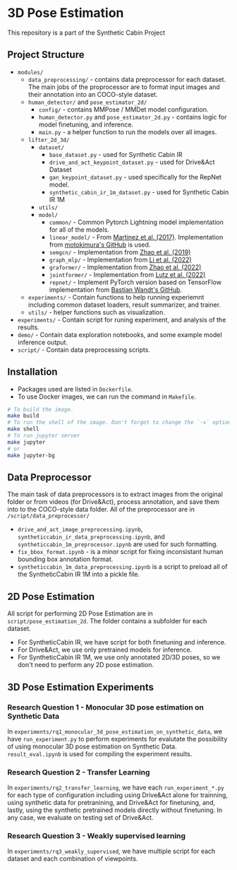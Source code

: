 # 3D Pose Estimation

This repository is a part of the Synthetic Cabin Project

## Project Structure

- `modules/`
  - `data_preprocessing/` - contains data preprocessor for each dataset. The main jobs of the proprocessor are to format input images and their annotation into an COCO-style dataset.
  - `human_detector/` and `pose_estimator_2d/`
    - `config/` - contains MMPose / MMDet model configuration.
    - `human_detector.py` and `pose_estimator_2d.py` - contains logic for model finetuning, and inference.
    - `main.py` - a helper function to run the models over all images.
  - `lifter_2d_3d/`
    - `dataset/`
      - `base_dataset.py` - used for Synthetic Cabin IR
      - `drive_and_act_keypoint_dataset.py` - used for Drive&Act Dataset
      - `gan_keypoint_dataset.py` - used specifically for the RepNet model.
      - `synthetic_cabin_ir_1m_dataset.py` - used for Synthetic Cabin IR 1M
    - `utils/`
    - `model/`
      - `common/` - Common Pytorch Lightning model implementation for all of the models.
      - `linear_model/` - From [Martinez et al. (2017)](https://arxiv.org/abs/1705.03098). Implementation from [motokimura's GitHub](https://github.com/motokimura/3d-pose-baseline-pytorch) is used.
      - `semgcn/` - Implementation from [Zhao et al. (2019)](https://github.com/garyzhao/SemGCN)
      - `graph_mlp/` - Implementation from [Li et al. (2022)](https://github.com/Vegetebird/GraphMLP)
      - `graformer/` - Implementation from [Zhao et al. (2022)](https://github.com/Graformer/GraFormer)
      - `jointformer/` - Implementation from [Lutz et al. (2022)](https://github.com/seblutz/JointFormer)
      - `repnet/` - Implement PyTorch version based on TensorFlow implementation from [Bastian Wandt's GitHub](https://github.com/bastianwandt/RepNet).
  - `experiments/` - Contain functions to help running experiemnt including common dataset loaders, result summarizer, and trainer.
  - `utils/` - helper functions such as visualization.
- `experiments/` - Contain script for runing experiment, and analysis of the results.
- `demo/` - Contain data exploration notebooks, and some example model inference output.
- `script/` - Contain data preprocessing scripts.

## Installation

- Packages used are listed in `Dockerfile`.
- To use Docker images, we can run the command in `Makefile`.

```bash
# To build the image.
make build
# To run the shell of the image. Don't forget to change the `-v` option to suit the running environment.
make shell
# To run jupyter server
make jupyter
# or
make jupyter-bg
```

## Data Preprocessor

The main task of data preprocessors is to extract images from the original folder or from videos (for Drive&Act), process annotation, and save them into to the COCO-style data folder. All of the preprocessor are in `/script/data_preprocessor/`

- `drive_and_act_image_preprocessing.ipynb`, `syntheticcabin_ir_data_preprocessing.ipynb`, and `syntheticcabin_1m_preprocessor.ipynb` are used for such formatting.
- `fix_bbox_format.ipynb` - is a minor script for fixing inconsistant human bounding box annotation format.
- `syntheticcabin_1m_data_preprocessing.ipynb` is a script to preload all of the SyntheticCabin IR 1M into a pickle file.

## 2D Pose Estimation

All script for performing 2D Pose Estimation are in `script/pose_estimation_2d`. The folder contains a subfolder for each dataset.

- For SyntheticCabin IR, we have script for both finetuning and inference.
- For Drive&Act, we use only pretrained models for inference.
- For SyntheticCabin IR 1M, we use only annotated 2D/3D poses, so we don't need to perform any 2D pose estimation.

## 3D Pose Estimation Experiments

### Research Question 1 - Monocular 3D pose estimation on Synthetic Data

In `experiments/rq1_monocular_3d_pose_estimation_on_synthetic_data`, we have `run_experiment.py` to perform experiments for evalutate the possibility of using monocular 3D pose estimation on Synthetic Data. `result_eval.ipynb` is used for compiling the experiment results.

### Research Question 2 - Transfer Learning

In `experiments/rq2_transfer_learning`, we have each `run_experiment_*.py` for each type of configuration including using Drive&Act alone for trainning, using synthetic data for pretranining, and Drive&Act for finetuning, and, lastly, using the synthetic pretrained models directly without finetuning. In any case, we evaluate on testing set of Drive&Act.

### Research Question 3 - Weakly supervised learning

In `experiments/rq3_weakly_supervised`, we have multiple script for each dataset and each combination of viewpoints.
